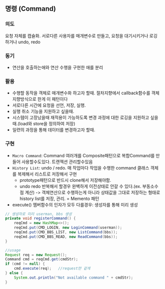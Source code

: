 ## 명령 (Command)

### 의도
요청 자체를 캡슐화. 서로다른 사용자를 매개변수로 만들고, 요청을 대기시키거나 로깅하거나 undo, redo

### 동기
- 연산을 호출하는애와 연산 수행을 구현한 애를 분리

### 활용
- 수행할 동작을 객체로 매개변수화 하고자 할때. 절차지향에서 callback함수를 객체지향방식으로 한게 이 패턴이다
- 서로다른 시간에 요청을 선언, 저장, 실행.
- 실행 취소 기능을 지원하고 싶을때.
- 시스템이 고장났을때 재적용이 가능하도록 변경 과정에 대한 로깅을 지원하고 싶을때.(load와 store을 정의하여 저장)
- 일련의 과정을 통해 데이터를 변경하고자 할때.


### 구현
- `Macro Command`: Command 여러개를 Composite패턴으로 복합Command를 만들어 사용할수도있다. 트랜젝션 관리할수있음
- `History List`: undo / redo. 매 작업마다 작업을 수행한 command 클래스 객체를 복제해서 리스트로 저장해서 구현
  - prototype패턴으로 반드시 clone해서 저장해야함.
  - undo redo 반복해서 할경우 완벽하게 이전상태로 안갈 수 있다.(ex. 부동소수점 계산) -> 객체연산으로 수행하는게 아니라 상태값을 그대로 저장하는 형태로 history list를 저장, 관리. = Memento 패턴
- execute() 멤버함수의 인자가 모두 다를경우: 생성자를 통해 미리 생성
```java
// 생성자로 미리 userman, bbs 생성
private void registerCommand() {
    reqCmd = new HashMap<>();
    reqCmd.put(CMD_LOGIN, new LoginCommand(userman));
    reqCmd.put(CMD_BBS_LIST, new ListCommand(bbs));
    reqCmd.put(CMD_BBS_READ, new ReadCommand(bbs));
}

//usage
Request req = new Request();
Command cmd = reqCmd.get(cmdStr);
if (cmd != null) {
    cmd.execute(req);   //request만 같게
} else {
    System.out.println("Not available command " + cmdStr);
}


```
